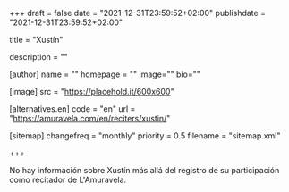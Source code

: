 +++
draft = false
date = "2021-12-31T23:59:52+02:00"
publishdate = "2021-12-31T23:59:52+02:00"

title = "Xustín"

description = ""

[author]
    name = ""
    homepage = ""
    image=""
    bio=""

[image]
    src = "https://placehold.it/600x600"

[alternatives.en]
    code = "en"
    url = "https://amuravela.com/en/reciters/xustin/"

[sitemap]
  changefreq = "monthly"
  priority = 0.5
  filename = "sitemap.xml"

+++

No hay información sobre Xustín más allá del registro de su participación como recitador de L'Amuravela.